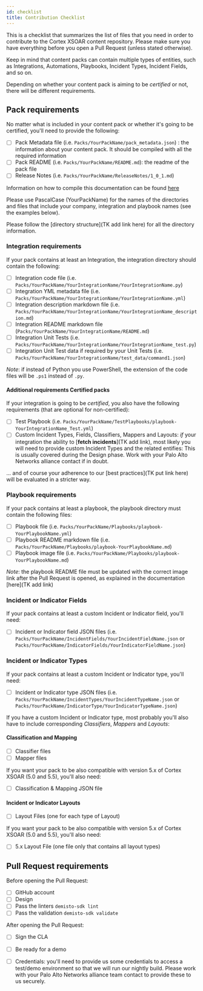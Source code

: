 ```yaml
---
id: checklist
title: Contribution Checklist
---
```



This is a checklist that summarizes the list of files that you need in order to contribute to the Cortex XSOAR content repository. Please make sure you have everything before you open a Pull Request (unless stated otherwise).

Keep in mind that content packs can contain multiple types of entities, such as Integrations, Automations, Playbooks, Incident Types, Incident Fields, and so on.

Depending on whether your content pack is aiming to be *certified* or not, there will be different requirements.

## Pack requirements

No matter what is included in your content pack or whether it's going to be certified, you'll need to provide the following:
- [ ] Pack Metadata file (i.e. `Packs/YourPackName/pack_metadata.json`) : the information about your content pack. It should be compiled with all the required information
- [ ] Pack README (i.e. `Packs/YourPackName/README.md`): the readme of the pack file
- [ ] Release Notes (i.e. `Packs/YourPackName/ReleaseNotes/1_0_1.md`)

Information on how to compile this documentation can be found [here](/integrations/docs/pack-docs)

Please use PascalCase (YourPackName) for the names of the directories and files that include your company, integration and playbook names (see the examples below).

Please follow the [directory structure](TK add link here) for all the directory information.

###  Integration requirements

If your pack contains at least an Integration, the integration directory should contain the following:

- [ ] Integration code file (i.e. `Packs/YourPackName/YourIntegrationName/YourIntegrationName.py`)
- [ ] Integration YML metadata file (i.e. `Packs/YourPackName/YourIntegrationName/YourIntegrationName.yml`)
- [ ] Integration description markdown file (i.e. `Packs/YourPackName/YourIntegrationName/YourIntegrationName_description.md`)
- [ ] Integration README markdown file (`Packs/YourPackName/YourIntegrationName/README.md`)
- [ ] Integration Unit Tests (i.e. `Packs/YourPackName/YourIntegrationName/YourIntegrationName_test.py`)
- [ ] Integration Unit Test data if required by your Unit Tests (i.e. `Packs/YourPackName/YourIntegrationName/test_data/command1.json`)

*Note*: if instead of Python you use PowerShell, the extension of the code files will be `.ps1` instead of `.py`.

#### Additional requirements Certified packs

If your integration is going to be *certified*, you also have the following requirements (that are optional for non-certified):

- [ ] Test Playbook (i.e. `Packs/YourPackName/TestPlaybooks/playbook-YourIntegrationName_Test.yml`)
- [ ] Custom Incident Types, Fields, Classifiers, Mappers and Layouts: *if* your integration the ability to [**fetch incidents**](TK add link), most likely you will need to provide custom Incident Types and the related entifies: This is usually covered during the Design phase. Work with your Palo Alto Networks alliance contact if in doubt.

... and of course your adherence to our [best practices](TK put link here) will be evaluated in a stricter way.

### Playbook requirements

If your pack contains at least a playbook, the playbook directory must contain the following files:

- [ ] Playbook file (i.e. `Packs/YourPackName/Playbooks/playbook-YourPlaybookName.yml`)
- [ ] Playbook README markdown file (i.e. `Packs/YourPackName/Playbooks/playbook-YourPlaybookName.md`)
- [ ] Playbook image file (i.e. `Packs/YourPackName/Playbooks/playbook-YourPlaybookName.md`)

*Note*: the playbook README file must be updated with the correct image link after the Pull Request is opened, as explained in the documentation [here](TK add link)

### Incident or Indicator Fields

If your pack contains at least a custom Incident or Indicator field, you'll need:

- [ ] Incident or Indicator field JSON files (i.e. `Packs/YourPackName/IncidentFields/YourIncidentFieldName.json` or `Packs/YourPackName/IndicatorFields/YourIndicatorFieldName.json`)

### Incident or Indicator Types

If your pack contains at least a custom Incident or Indicator type, you'll need:

- [ ] Incident or Indicator type JSON files (i.e. `Packs/YourPackName/IncidentTypes/YourIncidentTypeName.json` or `Packs/YourPackName/IndicatorType/YourIndicatorTypeName.json`)

If you have a custom Incident or Indicator type, most probably you'll also have to include corresponding *Classifiers*, *Mappers* and *Layouts*:

#### Classification and Mapping

- [ ] Classifier files
- [ ] Mapper files

If you want your pack to be also compatible with version 5.x of Cortex XSOAR (5.0 and 5.5), you'll also need:

- [ ] Classification & Mapping JSON file

#### Incident or Indicator Layouts

- [ ]  Layout Files (one for each type of Layout)

If you want your pack to be also compatible with version 5.x of Cortex XSOAR (5.0 and 5.5), you'll also need:

- [ ] 5.x Layout File (one file only that contains all layout types)

## Pull Request requirements

Before opening the Pull Request:

- [ ] GitHub account
- [ ] Design
- [ ] Pass the linters `demisto-sdk lint`
- [ ] Pass the validation `demisto-sdk validate`

After opening the Pull Request:

- [ ] Sign the CLA
- [ ] Be ready for a demo
- [ ] Credentials: you'll need to provide us some credentials to access a test/demo environment so that we will run our nightly build. Please work with your Palo Alto Networks alliance team contact to provide these to us securely.


